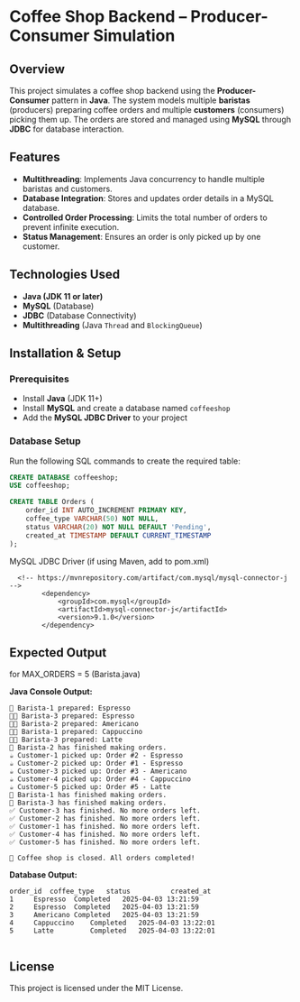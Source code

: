# Coffee Shop Backend – Producer-Consumer Simulation

## Overview

This project simulates a coffee shop backend using the **Producer-Consumer** pattern in **Java**. The system models multiple **baristas** (producers) preparing coffee orders and multiple **customers** (consumers) picking them up. The orders are stored and managed using **MySQL** through **JDBC** for database interaction.

## Features

- **Multithreading**: Implements Java concurrency to handle multiple baristas and customers.
- **Database Integration**: Stores and updates order details in a MySQL database.
- **Controlled Order Processing**: Limits the total number of orders to prevent infinite execution.
- **Status Management**: Ensures an order is only picked up by one customer.

## Technologies Used

- **Java (JDK 11 or later)**
- **MySQL** (Database)
- **JDBC** (Database Connectivity)
- **Multithreading** (Java `Thread` and `BlockingQueue`)

## Installation & Setup

### Prerequisites

- Install **Java** (JDK 11+)
- Install **MySQL** and create a database named `coffeeshop`
- Add the **MySQL JDBC Driver** to your project

### Database Setup

Run the following SQL commands to create the required table:

```sql
CREATE DATABASE coffeeshop;
USE coffeeshop;

CREATE TABLE Orders (
    order_id INT AUTO_INCREMENT PRIMARY KEY,
    coffee_type VARCHAR(50) NOT NULL,
    status VARCHAR(20) NOT NULL DEFAULT 'Pending',
    created_at TIMESTAMP DEFAULT CURRENT_TIMESTAMP
);
```
MySQL JDBC Driver (if using Maven, add to pom.xml)
```
  <!-- https://mvnrepository.com/artifact/com.mysql/mysql-connector-j -->
        <dependency>
            <groupId>com.mysql</groupId>
            <artifactId>mysql-connector-j</artifactId>
            <version>9.1.0</version>
        </dependency>
```
## Expected Output

for MAX\_ORDERS = 5 (Barista.java)

**Java Console Output:**
```
‍🍳 Barista-1 prepared: Espresso
👨‍🍳 Barista-3 prepared: Espresso
👨‍🍳 Barista-2 prepared: Americano
👨‍🍳 Barista-1 prepared: Cappuccino
👨‍🍳 Barista-3 prepared: Latte
🛑 Barista-2 has finished making orders.
☕ Customer-1 picked up: Order #2 - Espresso
☕ Customer-2 picked up: Order #1 - Espresso
☕ Customer-3 picked up: Order #3 - Americano
☕ Customer-4 picked up: Order #4 - Cappuccino
☕ Customer-5 picked up: Order #5 - Latte
🛑 Barista-1 has finished making orders.
🛑 Barista-3 has finished making orders.
✅ Customer-3 has finished. No more orders left.
✅ Customer-2 has finished. No more orders left.
✅ Customer-1 has finished. No more orders left.
✅ Customer-4 has finished. No more orders left.
✅ Customer-5 has finished. No more orders left.

🚀 Coffee shop is closed. All orders completed!
```
**Database Output:**
```
order_id  coffee_type   status          created_at
1	  Espresso	Completed	2025-04-03 13:21:59
2	  Espresso	Completed	2025-04-03 13:21:59
3	  Americano	Completed	2025-04-03 13:21:59
4	  Cappuccino	Completed	2025-04-03 13:22:01
5	  Latte	        Completed	2025-04-03 13:22:01
			

```
## License

This project is licensed under the MIT License.

